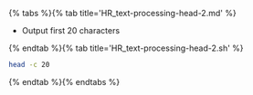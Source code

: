{% tabs %}{% tab title='HR_text-processing-head-2.md' %}

* Output first 20 characters

{% endtab %}{% tab title='HR_text-processing-head-2.sh' %}

```sh
head -c 20
```

{% endtab %}{% endtabs %}
